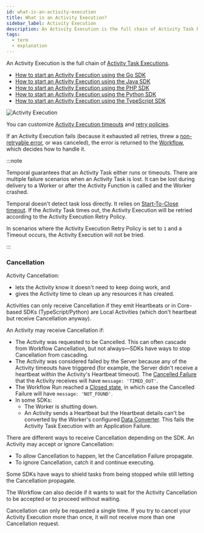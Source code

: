 ```yaml
---
id: what-is-an-activity-execution
title: What is an Activity Execution?
sidebar_label: Activity Execution
description: An Activity Execution is the full chain of Activity Task Executions.
tags:
  - term
  - explanation
---
```


An Activity Execution is the full chain of [Activity Task Executions](/concepts/what-is-an-activity-task-execution).

- [How to start an Activity Execution using the Go SDK](/go/spawning-activities)
- [How to start an Activity Execution using the Java SDK](/java/spawning-activities)
- [How to start an Activity Execution using the PHP SDK](/php/spawning-activities)
- [How to start an Activity Execution using the Python SDK](/python/spawning-activities)
- [How to start an Activity Execution using the TypeScript SDK](/typescript/spawning-activities)

![Activity Execution](/diagrams/activity-execution.svg)

You can customize [Activity Execution timeouts](/concepts/what-is-a-start-to-close-timeout) and [retry policies](/concepts/what-is-a-retry-policy).

If an Activity Execution fails (because it exhausted all retries, threw a [non-retryable error](/concepts/what-is-a-retry-policy#non-retryable-errors), or was canceled), the error is returned to the [Workflow](/workflows), which decides how to handle it.

:::note

Temporal guarantees that an Activity Task either runs or timeouts.
There are multiple failure scenarios when an Activity Task is lost.
It can be lost during delivery to a Worker or after the Activity Function is called and the Worker crashed.

Temporal doesn't detect task loss directly.
It relies on [Start-To-Close timeout](/concepts/what-is-a-start-to-close-timeout).
If the Activity Task times out, the Activity Execution will be retried according to the Activity Execution Retry Policy.

In scenarios where the Activity Execution Retry Policy is set to `1` and a Timeout occurs, the Activity Execution will not be tried.

:::

### Cancellation

Activity Cancellation:

- lets the Activity know it doesn't need to keep doing work, and
- gives the Activity time to clean up any resources it has created.

Activities can only receive Cancellation if they emit Heartbeats or in Core-based SDKs (TypeScript/Python) are Local Activities (which don't heartbeat but receive Cancellation anyway).

An Activity may receive Cancellation if:

- The Activity was requested to be Cancelled. This can often cascade from Workflow Cancellation, but not always—SDKs have ways to stop Cancellation from cascading. <!-- TODO link to workflow cancellation -->
- The Activity was considered failed by the Server because any of the Activity timeouts have triggered (for example, the Server didn't receive a heartbeat within the Activity's Heartbeat timeout). The [Cancelled Failure](/references/failures#cancelled-failure) that the Activity receives will have `message: 'TIMED_OUT'`.
- The Workflow Run reached a [Closed state](/workflows#status), in which case the Cancelled Failure will have `message: 'NOT_FOUND'`.
- In some SDKs:
  - The Worker is shutting down.
  - An Activity sends a Heartbeat but the Heartbeat details can't be converted by the Worker's configured [Data Converter](/concepts/what-is-a-data-converter). This fails the Activity Task Execution with an Application Failure.

There are different ways to receive Cancellation depending on the SDK. <!-- TODO link to dev guide -->
An Activity may accept or ignore Cancellation:

- To allow Cancellation to happen, let the Cancellation Failure propagate.
- To ignore Cancellation, catch it and continue executing.

Some SDKs have ways to shield tasks from being stopped while still letting the Cancellation propagate.

The Workflow can also decide if it wants to wait for the Activity Cancellation to be accepted or to proceed without waiting.

Cancellation can only be requested a single time.
If you try to cancel your Activity Execution more than once, it will not receive more than one Cancellation request.
